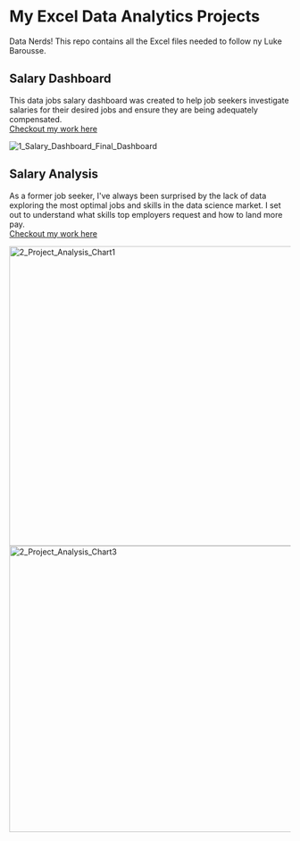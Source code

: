 # My Excel Data Analytics Projects  
Data Nerds! This repo contains all the Excel files needed to follow ny Luke Barousse.  

## Salary Dashboard  
This data jobs salary dashboard was created to help job seekers investigate salaries for their desired jobs and ensure they are being adequately compensated.  
[Checkout my work here](Project_1-Dashboard)  

![1_Salary_Dashboard_Final_Dashboard](https://github.com/user-attachments/assets/7e203bd1-b8b6-4d28-9da3-9bc99d77c88f)  

## Salary Analysis  
As a former job seeker, I've always been surprised by the lack of data exploring the most optimal jobs and skills in the data science market. I set out to understand what skills top employers request and how to land more pay.  
[Checkout my work here](Project_2-Analysis)  

<img width="874" height="537" alt="2_Project_Analysis_Chart1" src="https://github.com/user-attachments/assets/c03bf214-34ff-4296-b57d-c2fc6699b37e" />  
<img width="759" height="513" alt="2_Project_Analysis_Chart3" src="https://github.com/user-attachments/assets/e5e08a91-6b0d-49df-8337-14b33325f8ac" />
